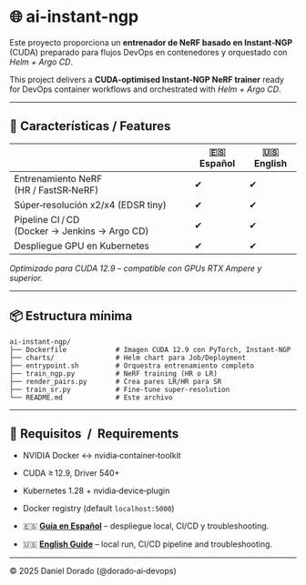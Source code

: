 # 🌐 ai-instant-ngp

Este proyecto proporciona un **entrenador de NeRF basado en Instant‑NGP** (​CUDA) preparado para flujos DevOps en contenedores y orquestado con *Helm + Argo CD*.

This project delivers a **CUDA‑optimised Instant‑NGP NeRF trainer** ready for DevOps container workflows and orchestrated with *Helm + Argo CD*.

---
## 🧩 Características / Features

|              | 🇪🇸 Español | 🇺🇸 English |
|--------------|-----------|------------|
| Entrenamiento NeRF (HR / FastSR‑NeRF) | ✔ | ✔ |
| Súper‑resolución x2/x4 (EDSR tiny)    | ✔ | ✔ |
| Pipeline CI / CD (Docker → Jenkins → Argo CD) | ✔ | ✔ |
| Despliegue GPU en Kubernetes          | ✔ | ✔ |

*Optimizado para CUDA 12.9 – compatible con GPUs RTX Ampere y superior.*

---
## 📦 Estructura mínima

```text
ai-instant-ngp/
├── Dockerfile            # Imagen CUDA 12.9 con PyTorch, Instant‑NGP
├── charts/               # Helm chart para Job/Deployment
├── entrypoint.sh         # Orquestra entrenamiento completo
├── train_ngp.py          # NeRF training (HR o LR)
├── render_pairs.py       # Crea pares LR/HR para SR
├── train_sr.py           # Fine‑tune super‑resolution
└── README.md             # Este archivo
```

---
## 🔧 Requisitos  /  Requirements

* NVIDIA Docker ↔ nvidia‑container‑toolkit  
* CUDA ≥ 12.9, Driver 540+  
* Kubernetes 1.28 + nvidia‑device‑plugin  
* Docker registry (default `localhost:5000`)


* 🇪🇸 **[Guía en Español](./README_ES.md)** – despliegue local, CI/CD y troubleshooting.  
* 🇺🇸 **[English Guide](./README_ENG.md)** – local run, CI/CD pipeline and troubleshooting.

---
© 2025 Daniel Dorado (@dorado‑ai‑devops)
